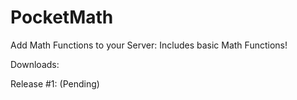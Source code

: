 # PocketMath
Add Math Functions to your Server: Includes basic Math Functions!

Downloads:

Release #1: (Pending)
